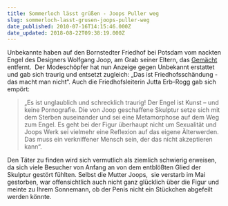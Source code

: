 ```yaml
---
title: Sommerloch lässt grüßen - Joops Puller weg
slug: sommerloch-lasst-grusen-joops-puller-weg
date_published: 2010-07-16T14:15:46.000Z
date_updated: 2018-08-22T09:38:19.000Z
---
```


Unbekannte haben auf den Bornstedter Friedhof bei Potsdam vom nackten Engel des Designers Wolfgang Joop, am Grab seiner Eltern, das [Gemächt](http://www.maerkischeallgemeine.de/cms/bilder/304010/80/800/538/6afa5111/penis_huebner.jpg?W=460) entfernt.  Der Modeschöpfer hat nun Anzeige gegen Unbekannt erstattet und gab sich traurig und entsetzt zugleich: „Das ist Friedhofsschändung - das macht man nicht“. Auch die Friedhofsleiterin Jutta Erb-Rogg gab sich empört:

> „Es ist unglaublich und schrecklich traurig! Der Engel ist Kunst – und keine Pornografie. Die von Joop geschaffene Skulptur setze sich mit dem Sterben auseinander und sei eine Metamorphose auf dem Weg zum Engel. Es geht bei der Figur überhaupt nicht um Sexualität und Joops Werk sei vielmehr eine Reflexion auf das eigene Älterwerden. Das muss ein verkniffener Mensch sein, der das nicht akzeptieren kann“.

Den Täter zu finden wird sich vermutlich als ziemlich schwierig erweisen, da sich viele Besucher von Anfang an von dem entblößten Glied der Skulptur gestört fühlten. Selbst die Mutter Joops,  sie verstarb im Mai gestorben, war offensichtlich auch nicht ganz glücklich über die Figur und meinte zu Ihrem Sonnemann, ob der Penis nicht ein Stückchen abgefeilt werden könnte.

